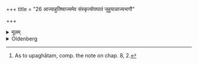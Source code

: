 +++
title = "26 आज्याहुतिष्वाज्यमेव संस्कृत्योपघातं जुहुयान्नाज्यभागौ"

+++

<details><summary>मूलम्</summary>

आज्याहुतिष्वाज्यमेव संस्कृत्योपघातं जुहुयान्नाज्यभागौ न स्विष्टकृत् २६
</details>

<details><summary>Oldenberg</summary>

26. [^11]  At Ājya oblations he should only prepare that Ājya (chap. 7, 28) and should sacrifice it, picking out portions of it. (He should) not (sacrifice) the two Ājya portions nor the Sviṣṭakṛt.


[^11]:  As to upaghātam, comp. the note on chap. 8, 2.
</details>
